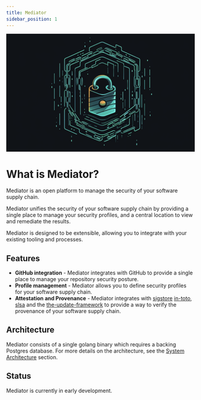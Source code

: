 ```yaml
---
title: Mediator
sidebar_position: 1
---
```


![mediator logo](./images/mediator.png)

# What is Mediator?

Mediator is an open platform to manage the security of your software supply chain.

Mediator unifies the security of your software supply chain by providing a single
place to manage your security profiles, and a central location to view and remediate
the results.

Mediator is designed to be extensible, allowing you to integrate with your existing
tooling and processes.

## Features

- **GitHub integration** - Mediator integrates with GitHub to provide a single
  place to manage your repository security posture.
- **Profile management** - Mediator allows you to define security profiles for your
    software supply chain.
- **Attestation and Provenance** - Mediator integrates with [sigstore](https://sigstore.dev/)
    [in-toto](https://in-toto.io/), [slsa](https://slsa.dev) and the
    [the-update-framework](https://theupdateframework.io/) to provide a way to verify the provenance of your software supply chain.

## Architecture

Mediator consists of a single golang binary which requires a backing Postgres database.  For more details on the architecture, see the [System Architecture](./developer_guide/architecture) section.

## Status

Mediator is currently in early development.
